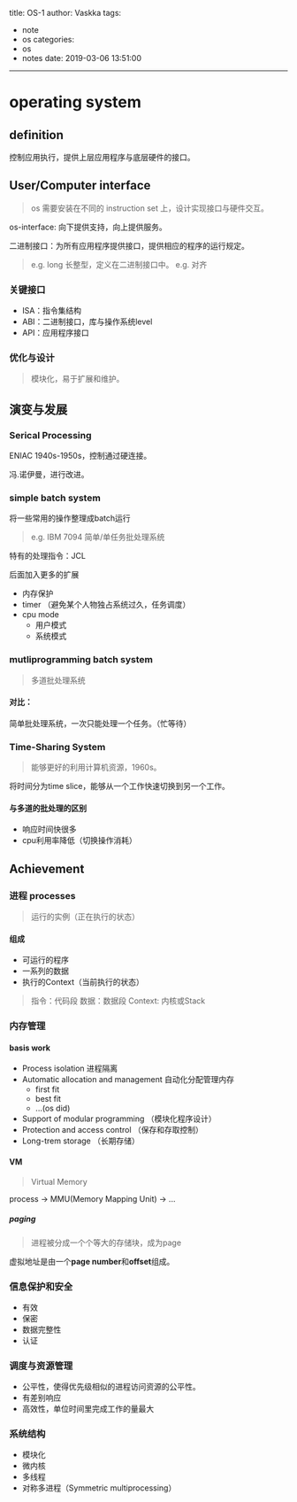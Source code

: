 title: OS-1
author: Vaskka
tags:
  - note
  - os
categories:
  - os
  - notes
date: 2019-03-06 13:51:00
---
# operating system

## definition

控制应用执行，提供上层应用程序与底层硬件的接口。

## User/Computer interface

> os 需要安装在不同的 instruction set 上，设计实现接口与硬件交互。

os-interface: 向下提供支持，向上提供服务。

二进制接口：为所有应用程序提供接口，提供相应的程序的运行规定。

> e.g. long 长整型，定义在二进制接口中。
e.g. 对齐

### 关键接口

+ ISA：指令集结构
+ ABI：二进制接口，库与操作系统level
+ API：应用程序接口

### 优化与设计

> 模块化，易于扩展和维护。


## 演变与发展

### Serical Processing

ENIAC 1940s-1950s，控制通过硬连接。

冯.诺伊曼，进行改进。

### simple batch system

将一些常用的操作整理成batch运行

> e.g. IBM 7094 简单/单任务批处理系统

特有的处理指令：JCL

后面加入更多的扩展

+ 内存保护
+ timer （避免某个人物独占系统过久，任务调度）
+ cpu mode
   + 用户模式
   + 系统模式
  
### mutliprogramming batch system

> 多道批处理系统

#### 对比：

简单批处理系统，一次只能处理一个任务。（忙等待）

### Time-Sharing System

> 能够更好的利用计算机资源，1960s。

将时间分为time slice，能够从一个工作快速切换到另一个工作。

#### 与多道的批处理的区别

+ 响应时间快很多
+ cpu利用率降低（切换操作消耗）

## Achievement

### 进程 processes

> 运行的实例（正在执行的状态）

#### 组成

+ 可运行的程序
+ 一系列的数据
+ 执行的Context（当前执行的状态）

> 指令：代码段
数据：数据段
Context: 内核或Stack

### 内存管理

#### basis work

+ Process isolation 进程隔离
+ Automatic allocation and management 自动化分配管理内存
	+ first fit
    + best fit
    + ...(os did)
+ Support of modular programming （模块化程序设计）
+ Protection and access control （保存和存取控制）
+ Long-trem storage （长期存储）

#### VM 

> Virtual Memory

process -> MMU(Memory Mapping Unit) -> ...

##### paging

> 进程被分成一个个等大的存储块，成为page

虚拟地址是由一个**page number**和**offset**组成。

### 信息保护和安全

+ 有效
+ 保密
+ 数据完整性
+ 认证

### 调度与资源管理

+ 公平性，使得优先级相似的进程访问资源的公平性。
+ 有差别响应
+ 高效性，单位时间里完成工作的量最大

### 系统结构

+ 模块化
+ 微内核
+ 多线程
+ 对称多进程（Symmetric multiprocessing）